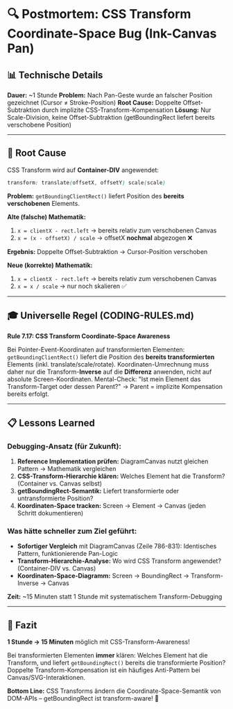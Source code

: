 # 🔍 Postmortem: CSS Transform Coordinate-Space Bug (Ink-Canvas Pan)

## 📊 Technische Details

**Dauer:** ~1 Stunde
**Problem:** Nach Pan-Geste wurde an falscher Position gezeichnet (Cursor ≠ Stroke-Position)
**Root Cause:** Doppelte Offset-Subtraktion durch implizite CSS-Transform-Kompensation
**Lösung:** Nur Scale-Division, keine Offset-Subtraktion (getBoundingRect liefert bereits verschobene Position)

---

## 🚨 Root Cause

CSS Transform wird auf **Container-DIV** angewendet:
```css
transform: translate(offsetX, offsetY) scale(scale)
```

**Problem:** `getBoundingClientRect()` liefert Position des **bereits verschobenen** Elements.

**Alte (falsche) Mathematik:**
1. `x = clientX - rect.left` → bereits relativ zum verschobenen Canvas
2. `x = (x - offsetX) / scale` → offsetX **nochmal** abgezogen ❌

**Ergebnis:** Doppelte Offset-Subtraktion → Cursor-Position verschoben

**Neue (korrekte) Mathematik:**
1. `x = clientX - rect.left` → bereits relativ zum verschobenen Canvas
2. `x = x / scale` → nur noch skalieren ✅

---

## 🎓 Universelle Regel (CODING-RULES.md)

**Rule 7.17: CSS Transform Coordinate-Space Awareness**

Bei Pointer-Event-Koordinaten auf transformierten Elementen: `getBoundingClientRect()` liefert die Position des **bereits transformierten** Elements (inkl. translate/scale/rotate). Koordinaten-Umrechnung muss daher nur die Transform-**Inverse** auf die **Differenz** anwenden, nicht auf absolute Screen-Koordinaten. Mental-Check: "Ist mein Element das Transform-Target oder dessen Parent?" → Parent = implizite Kompensation bereits erfolgt.

---

## 📋 Lessons Learned

### Debugging-Ansatz (für Zukunft):
1. **Reference Implementation prüfen:** DiagramCanvas nutzt gleichen Pattern → Mathematik vergleichen
2. **CSS-Transform-Hierarchie klären:** Welches Element hat die Transform? (Container vs. Canvas selbst)
3. **getBoundingRect-Semantik:** Liefert transformierte oder untransformierte Position?
4. **Koordinaten-Space tracken:** Screen → Element → Canvas (jeden Schritt dokumentieren)

### Was hätte schneller zum Ziel geführt:
- **Sofortiger Vergleich** mit DiagramCanvas (Zeile 786-831): Identisches Pattern, funktionierende Pan-Logic
- **Transform-Hierarchie-Analyse:** Wo wird CSS Transform angewendet? (Container-DIV vs. Canvas)
- **Koordinaten-Space-Diagramm:** Screen → BoundingRect → Transform-Inverse → Canvas

**Zeit:** ~15 Minuten statt 1 Stunde mit systematischem Transform-Debugging

---

## 🏁 Fazit

**1 Stunde → 15 Minuten** möglich mit CSS-Transform-Awareness!

Bei transformierten Elementen **immer** klären: Welches Element hat die Transform, und liefert `getBoundingRect()` bereits die transformierte Position? Doppelte Transform-Kompensation ist ein häufiges Anti-Pattern bei Canvas/SVG-Interaktionen.

**Bottom Line:** CSS Transforms ändern die Coordinate-Space-Semantik von DOM-APIs – getBoundingRect ist transform-aware! 🎯
